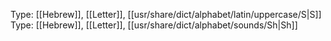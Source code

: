Type: [[Hebrew]], [[Letter]], [[usr/share/dict/alphabet/latin/uppercase/S|S]]
Type: [[Hebrew]], [[Letter]], [[usr/share/dict/alphabet/sounds/Sh|Sh]]
